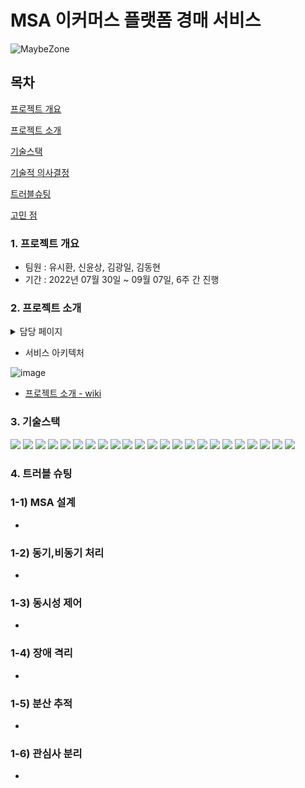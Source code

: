 # MSA 이커머스 플랫폼 경매 서비스
![MaybeZone](https://github.com/challenge-first/About/assets/134407121/2a4a7e82-c399-4b9c-83cc-107eb5a57969)

## 목차
[프로젝트 개요](#1-프로젝트-개요)  

[프로젝트 소개](#2-프로젝트-소개)  

[기술스택](#3-기술스택)  

[기술적 의사결정](#4-기술적-의사결정)  

[트러블슈팅](#5-트러블-슈팅)  

[고민 점](#6-고민-점)  

### 1. 프로젝트 개요

- 팀원 : 유시환, 신윤상, 김광일, 김동현
- 기간 : 2022년 07월 30일 ~ 09월 07일, 6주 간 진행

### 2. 프로젝트 소개  


<details>
<summary> 담당 페이지 </summary>

|페이지|담당지|기능|
|:--|:--|:--|
|상품 페이지|김동현|상품 조회, 검색|
|경매 페이지|유시환|경매 조회, 입찰, 낙찰|
|로그인, 포인트 충전 페이지|신윤상|로그인, 포인트 충전|
|주문 페이지|김광일|결제|
|선착순 이벤트 페이지|신윤상, 김광일|이벤트 조회, 참|
</details>

- 서비스 아키텍처

   
![image](https://github.com/challenge-first/About/assets/134407121/f32017ad-edd1-44d5-a05a-518aede2c933) 

- [프로젝트 소개 - wiki](https://github.com/challenge-first/About/wiki/Project-%7C-Result-1-%E2%80%90-Architecture#1-%EC%84%9C%EB%B9%84%EC%8A%A4-%EC%95%84%ED%82%A4%ED%85%8D%EC%B2%98)  
### 3. 기술스택

<img src="https://img.shields.io/badge/MSA-232F3E?style=for-the-badge"/> <img src="https://img.shields.io/badge/OpenJDK-232F3E?style=for-the-badge&logo=OpenJDK&logoColor=white"/> <img src="https://img.shields.io/badge/MSA-232F3E?style=for-the-badge"/> <img src="https://img.shields.io/badge/Spring-6DB33F?style=for-the-badge&logo=Spring&logoColor=white"> <img src="https://img.shields.io/badge/Springboot-6DB33F?style=for-the-badge&logo=Springboot&logoColor=white"> <img src="https://img.shields.io/badge/SpringAOP-6DB33F?style=for-the-badge"> <img src="https://img.shields.io/badge/gradle-02303A?style=for-the-badge&logo=gradle&logoColor=white"> <img src="https://img.shields.io/badge/Apache_Kafka-02303A?style=for-the-badge"> <img src="https://img.shields.io/badge/mysql-4479A1?style=for-the-badge&logo=mysql&logoColor=white"> <img src="https://img.shields.io/badge/amazonec2-FF9900?style=for-the-badge&logo=amazonec2&logoColor=white"/> <img src="https://img.shields.io/badge/amazonrds-527FFF?style=for-the-badge&logo=amazonrds&logoColor=white"/> <img src="https://img.shields.io/badge/Zipkin-4479A1?style=for-the-badge"/> <img src="https://img.shields.io/badge/Resilience4j-4479A1?style=for-the-badge"/> <img src="https://img.shields.io/badge/redis-DC382D?style=for-the-badge&logo=redis&logoColor=white"/> <img src="https://img.shields.io/badge/JWT-999999?style=for-the-badge"> <img src="https://img.shields.io/badge/Jmeter-999999?style=for-the-badge"> <img src="https://img.shields.io/badge/nGrinder-999999?style=for-the-badge"> <img src="https://img.shields.io/badge/nGrinder-999999?style=for-the-badge"> <img src="https://img.shields.io/badge/Querydsl-999999?style=for-the-badge"/> <img src="https://img.shields.io/badge/Prometheus-999999?style=for-the-badge"/> <img src="https://img.shields.io/badge/Grafana-999999?style=for-the-badge"/> <img src="https://img.shields.io/badge/GithubAction-999999?style=for-the-badge"/> <img src="https://img.shields.io/badge/Docker-999999?style=for-the-badge"/>



### 4. 트러블 슈팅

### 1-1) MSA 설계

- 

### 1-2) 동기,비동기 처리

- 

### 1-3) 동시성 제어

- 

### 1-4) 장애 격리

- 

### 1-5) 분산 추적

- 

### 1-6) 관심사 분리

- 
